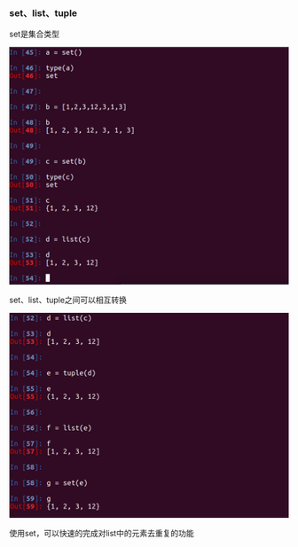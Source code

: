 ### set、list、tuple

set是集合类型

![alt文本](Images/Snip20170103_70.png "Title")

set、list、tuple之间可以相互转换

![alt文本](Images/Snip20170103_71.png "Title")

使用set，可以快速的完成对list中的元素去重复的功能

